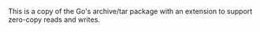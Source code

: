 This is a copy of the Go's archive/tar package with an extension to
support zero-copy reads and writes.
